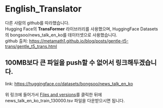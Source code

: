 # English_Translator

다른 사람의 github를 따라했습니다.<br>
Hugging Face의 <b>TransFormer</b> 라이브러리를 사용했으며, HuggingFace Datasets의 bongsoo/news_talk_en_ko를 데이터셋으로 사용했습니다.<br/>
github 출처: https://metamath1.github.io/blog/posts/gentle-t5-trans/gentle_t5_trans.html
<br />

## 100MB보다 큰 파일을 push할 수 없어서 링크해두겠습니다.

link: https://huggingface.co/datasets/bongsoo/news_talk_en_ko<br />
<br/>
위 링크에 들어가서 <u>Files and versions</u>를 클릭한 뒤에 news_talk_en_ko_train_130000.tsv 파일을 다운받으시면 됩니다.
